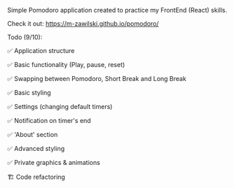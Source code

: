 Simple Pomodoro application created to practice my FrontEnd (React) skills.

Check it out: https://m-zawilski.github.io/pomodoro/


Todo (9/10):

✅ Application structure

✅ Basic functionality (Play, pause, reset)

✅ Swapping between Pomodoro, Short Break and Long Break

✅ Basic styling

✅ Settings (changing default timers)

✅ Notification on timer's end

✅ 'About' section

✅ Advanced styling

✅ Private graphics & animations

🏗 Code refactoring
